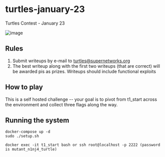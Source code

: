 # turtles-january-23
Turtles Contest - January 23

![image](https://user-images.githubusercontent.com/37549748/213887535-f6399acf-991e-4fbc-9a9f-bb0312110145.png)

## Rules 
1. Submit writeups by e-mail to turtles@supernetworks.org
2. The best writeup along with the first two writeups (that are correct) will be awarded pis as prizes. Writeups should include functional exploits

## How to play

This is a self hosted challenge -- your goal is to pivot from t1_start across the environment and collect three flags along the way. 

## Running the system
```
docker-compose up -d
sudo ./setup.sh

docker exec -it t1_start bash or ssh root@localhost -p 2222 (password is mutant_n1nj4_turtle)
```
